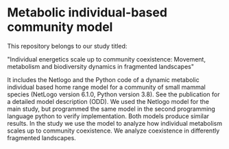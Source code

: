 # Metabolic individual-based community model

This repository belongs to our study titled:

"Individual energetics scale up to community coexistence: Movement, metabolism and biodiversity dynamics in fragmented landscapes"

It includes the Netlogo and the Python code of a dynamic metabolic individual based home range model for a community of small mammal species (NetLogo version 6.1.0, Python version 3.8). See the publication for a detailed model description (ODD). We used the Netlogo model for the main study, but programmed the same model in the second programming language python to verify implementation. Both models produce similar results. In the study we use the model to analyze how individual metabolism scales up to community coexistence. We analyze coexistence in differently fragmented landscapes. 
